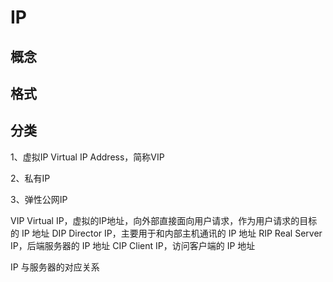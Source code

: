 # IP

## 概念

## 格式

## 分类

1、虚拟IP
Virtual IP Address，简称VIP

2、私有IP

3、弹性公网IP

VIP             Virtual IP，虚拟的IP地址，向外部直接面向用户请求，作为用户请求的目标的 IP 地址
DIP             Director IP，主要用于和内部主机通讯的 IP 地址
RIP             Real Server IP，后端服务器的 IP 地址
CIP             Client IP，访问客户端的 IP 地址

IP 与服务器的对应关系
